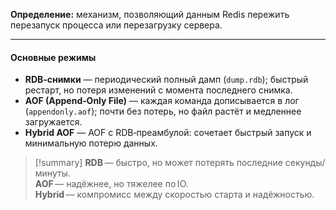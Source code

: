 **Определение:** механизм, позволяющий данным Redis пережить перезапуск процесса или перезагрузку сервера.

---

#### Основные режимы

- **RDB‑снимки** — периодический полный дамп (`dump.rdb`); быстрый рестарт, но потеря изменений с момента последнего снимка.  
- **AOF (Append‑Only File)** — каждая команда дописывается в лог (`appendonly.aof`); почти без потерь, но файл растёт и медленнее загружается.  
- **Hybrid AOF** — AOF с RDB‑преамбулой: сочетает быстрый запуск и минимальную потерю данных.

> [!summary]
> **RDB** — быстро, но может потерять последние секунды/минуты.  
> **AOF** — надёжнее, но тяжелее по IO.  
> **Hybrid** — компромисс между скоростью старта и надёжностью.